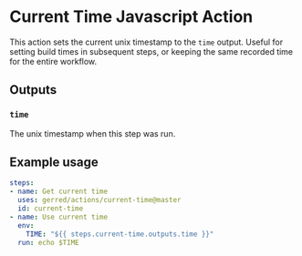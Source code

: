 # Current Time Javascript Action

This action sets the current unix timestamp to the `time` output. Useful for setting build times in subsequent steps, or keeping the same recorded time for the entire workflow.

## Outputs

### `time`

The unix timestamp when this step was run.

## Example usage

```yaml
steps:
- name: Get current time
  uses: gerred/actions/current-time@master
  id: current-time
- name: Use current time
  env:
    TIME: "${{ steps.current-time.outputs.time }}"
  run: echo $TIME
```
